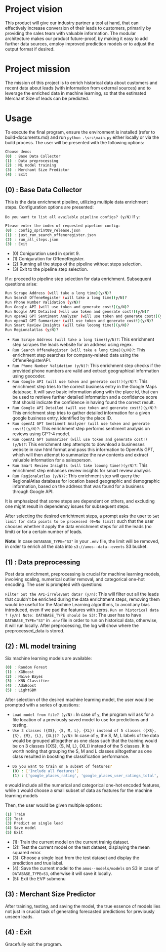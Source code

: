 <!--
SPDX-License-Identifier: MIT
SPDX-FileCopyrightText: 2023 Felix Zailskas <felixzailskas@gmail.com>
SPDX-FileCopyrightText: 2024 Ahmed Sheta <ahmed.sheta@fau.de>
-->

# Project vision

This product will give our industry partner a tool at hand, that can effectively
increase conversion of their leads to customers, primarily by providing the
sales team with valuable information. The modular architecture makes our product
future-proof, by making it easy to add further data sources, employ improved
prediction models or to adjust the output format if desired.

# Project mission

The mission of this project is to enrich historical data about customers and
recent data about leads (with information from external sources) and to leverage
the enriched data in machine learning, so that the estimated Merchant Size of
leads can be predicted.

# Usage

To execute the final program, ensure the environment is installed (refer to
build-documents.md) and run `python .\src\main.py` either locally or via the
build process. The user will be presented with the following options:

```bash
Choose demo:
(0) : Base Data Collector
(1) : Data preprocessing
(2) : ML model training
(3) : Merchant Size Predictor
(4) : Exit
```

## (0) : Base Data Collector

This is the data enrichment pipeline, utilizing multiple data enrichment steps.
Configuration options are presented:

`Do you want to list all available pipeline configs? (y/N)` If `y`:

```bash
Please enter the index of requested pipeline config:
(0) : config_sprint09_release.json
(1) : just_run_search_offeneregister.json
(2) : run_all_steps.json
(3) : Exit
```

- (0) Coniguration used in sprint 9.
- (1) Coniguration for OffeneRegister.
- (2) Running all the steps of the pipeline without steps selection.
- (3) Exit to the pipeline step selection.

If `n`: proceed to pipeline step selection for data enrichment. Subsequent
questions arise:

```bash
Run Scrape Address (will take a long time)(y/N)?
Run Search OffeneRegister (will take a long time)(y/N)?
Run Phone Number Validation (y/N)?
Run Google API (will use token and generate cost!)(y/N)?
Run Google API Detailed (will use token and generate cost!)(y/N)?
Run openAI GPT Sentiment Analyzer (will use token and generate cost!)(y/N)?
Run openAI GPT Summarizer (will use token and generate cost!)(y/N)?
Run Smart Review Insights (will take looong time!)(y/N)?
Run Regionalatlas (y/N)?
```

- `Run Scrape Address (will take a long time)(y/N)?`: This enrichment step
  scrapes the leads website for an address using regex.
- `Run Search OffeneRegister (will take a long time)(y/N)?`: This enrichment
  step searches for company-related data using the OffeneRegisterAPI.
- `Run Phone Number Validation (y/N)?`: This enrichment step checks if the
  provided phone numbers are valid and extract geographical information using
  geocoder.
- `Run Google API (will use token and generate cost!)(y/N)?`: This enrichment
  step tries to the correct business entry in the Google Maps database. It will
  save basic information along with the place id, that can be used to retrieve
  further detailed information and a confidence score that should indicate the
  confidence in having found the correct result.
- `Run Google API Detailed (will use token and generate cost!)(y/N)?`: This
  enrichment step tries to gather detailed information for a given google
  business entry, identified by the place ID.
- `Run openAI GPT Sentiment Analyzer (will use token and generate cost!)(y/N)?`:
  This enrichment step performs sentiment analysis on reviews using GPT-4 model.
- `Run openAI GPT Summarizer (will use token and generate cost!)(y/N)?`: This
  enrichment step attempts to download a businesses website in raw html format
  and pass this information to OpenAIs GPT, which will then attempt to summarize
  the raw contents and extract valuable information for a salesperson.
- `Run Smart Review Insights (will take looong time!)(y/N)?`: This enrichment
  step enhances review insights for smart review analysis
- `Run Regionalatlas (y/N)?`: This enrichment step will query the RegionalAtlas
  database for location based geographic and demographic information, based on
  the address that was found for a business through Google API.

It is emphasized that some steps are dependent on others, and excluding one
might result in dependency issues for subsequent steps.

After selecting the desired enrichtment steps, a prompt asks the user to
`Set limit for data points to be processed (0=No limit)` such that the user
chooses whether it apply the data enrichment steps for all the leads (no limit)
or for a certain number of leads.

**Note**: In case `DATABASE_TYPE="S3"` in your `.env` file, the limit will be
removed, in order to enrich all the data into `s3://amos--data--events` S3
bucket.

## (1) : Data preprocessing

Post data enrichment, preprocessing is crucial for machine learning models,
involving scaling, numerical outlier removal, and categorical one-hot encoding.
The user is prompted with questions:

`Filter out the API-irrelevant data? (y/n)`: This will filter out all the leads
that couldn't be enriched during the data enrichtment steps, removing them would
be useful for the Machine Learning algorithms, to avoid any bias introduced,
even if we pad the features with zeros.
`Run on historical data ? (y/n) Note: DATABASE_TYPE should be S3!`: The user has
to have `DATABASE_TYPE="S3"` in `.env` file in order to run on historical data,
otherwise, it will run locally. After preprocessing, the log will show where the
preprocessed_data is stored.

## (2) : ML model training

Six machine learning models are available:

```bash
(0) : Random Forest
(1) : XGBoost
(2) : Naive Bayes
(3) : KNN Classifier
(4) : AdaBoost
(5) : LightGBM
```

After selection of the desired machine learning model, the user would be
prompted with a series of questions:

- `Load model from file? (y/N)` : In case of `y`, the program will ask for a
  file location of a previously saved model to use for predictions and testing.
- `Use 3 classes ({XS}, {S, M, L}, {XL}) instead of 5 classes ({XS}, {S}, {M}, {L}, {XL})? (y/N)`:
  In case of `y`, the S, M, L labels of the data would be grouped alltogether as
  one class such that the training would be on 3 classes ({XS}, {S, M, L}, {XL})
  instead of the 5 classes. It is worth noting that grouping the S, M and L
  classes alltogether as one class resulted in boosting the classification
  performance.
- ```bash
  Do you want to train on a subset of features?
  (0) : ['Include all features']
  (1) : ['google_places_rating', 'google_places_user_ratings_total', 'google_places_confidence', 'regional_atlas_regional_score']
  ```

`0` would include all the numerical and categorical one-hot encoded features,
while `1` would choose a small subset of data as features for the machine
learning models

Then, the user would be given multiple options:

```bash
(1) Train
(2) Test
(3) Predict on single lead
(4) Save model
(5) Exit
```

- (1): Train the current model on the current trainig dataset.
- (2): Test the current model on the test dataset, displaying the mean squared
  error.
- (3): Choose a single lead from the test dataset and display the prediction and
  true label.
- (4): Save the current model to the `amos--models/models` on S3 in case of
  `DATABASE_TYPE=S3`, otherwise it will save it locally.
- (5): Exit the EVP submenu

## (3) : Merchant Size Predictor

After training, testing, and saving the model, the true essence of models lies
not just in crucial task of generating forecasted predictions for previously
unseen leads.

## (4) : Exit

Gracefully exit the program.
